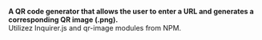 <b>A QR code generator that allows the user to enter a URL and generates a corresponding QR image (.png).</b></br>
Utilizez Inquirer.js and qr-image modules from NPM.
